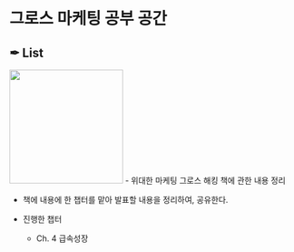 # 그로스 마케팅 공부 공간

## ✒ List

<img src="https://image.aladin.co.kr/product/11958/61/cover500/k522531432_1.jpg" width="200">
-  위대한 마케팅 그로스 해킹 책에 관한 내용 정리 
  
  - 책에 내용에 한 챕터를 맡아 발표할 내용을 정리하여, 공유한다.
  
  
- 진행한 챕터
  - Ch. 4 급속성장
